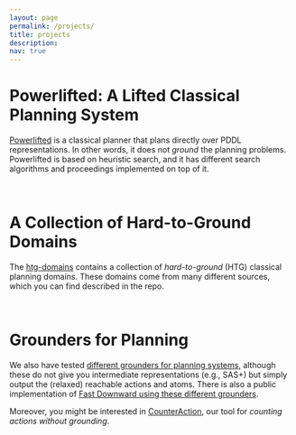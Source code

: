 ```yaml
---
layout: page
permalink: /projects/
title: projects
description:
nav: true
---
```



# **Powerlifted**: A Lifted Classical Planning System

[Powerlifted](https://github.com/abcorrea/powerlifted) is a classical planner
that plans directly over PDDL representations. In other words, it does not
*ground* the planning problems. Powerlifted is based on heuristic search, and it
has different search algorithms and proceedings implemented on top of it.

<br>

# A Collection of **Hard-to-Ground Domains**

The [htg-domains](https://github.com/abcorrea/htg-domains/) contains a
collection of *hard-to-ground* (HTG) classical planning domains. These domains
come from many different sources, which you can find described in the repo.

<br>

# **Grounders** for Planning

We also have tested [different grounders for planning
systems](https://github.com/abcorrea/asp-grounding-planning), although these do
not give you intermediate representations (e.g., SAS+) but simply output the
(relaxed) reachable actions and atoms. There is also a public implementation of
[Fast Downward using these different
grounders](https://github.com/abcorrea/downward-new-grounder).

Moreover, you might be interested in
[CounterAction](https://github.com/abcorrea/counteraction), our tool for
*counting actions without grounding*.
